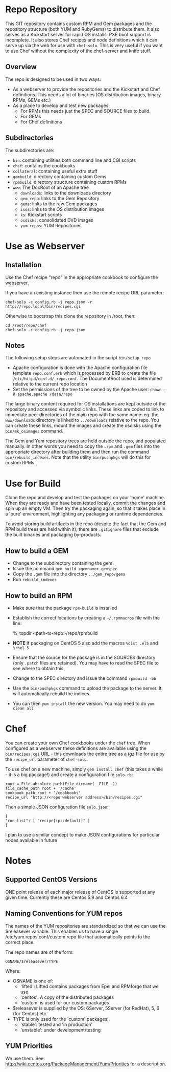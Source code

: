Repo Repository
===============

This GIT repository contains custom RPM and Gem packages and the repository structure
(both YUM and RubyGems) to distribute them. It also serves as a Kickstart server for
rapid OS installs. PXE boot support is incomplete.
It also stores Chef recipes and node definitions which it can serve up via the web
for use with `chef-solo`. This is very useful if you want to use Chef without the 
complexity of the chef-server and knife stuff.

Overview
--------

The repo is designed to be used in two ways:

* As a webserver to provide the repositories and the Kickstart and Chef definitions. This needs
a lot of binaries (OS distribution images, binary RPMs, GEMs etc.)
* As a place to develop and test new packages: 
    * For RPMs this needs just the SPEC and SOURCE files to build.
    * For GEMs
    * For Chef definitions

Subdirectories
--------------
The subdirectories are:

* `bin`: containing utilities both command line and CGI scripts
* `chef`: contains the cookbooks
* `collateral`: containing useful extra stuff
* `gembuild`: directory containing custom Gems
* `rpmbuild`: directory structure containing custom RPMs
* `www`: The DocRoot of an Apache tree
    * `downloads`: links to the downloads directory
    * `gem_repo`: links to the Gem Repository
    * `gems`: links to the raw Gem packages
    * `isos`: links to the OS distribution images
    * `ks`: Kickstart scripts
    * `osdisks`: consolidated DVD images
    * `yum_repos`: YUM Repositories

Use as Webserver
================

Installation
------------
Use the Chef recipe "repo" in the appropriate cookbook to configure the webserver.

If you have an existing instance then use the remote recipe URL parameter:

    chef-solo -c config.rb -j repo.json -r http://repo.local/bin/recipes.cgi

Otherwise to bootstrap this clone the repository in /root, then:

    cd /root/repo/chef
    chef-solo -c config.rb -j repo.json

Notes
-----

The following setup steps are automated in the script `bin/setup_repo`

* Apache configuration is done with the Apache configuration file template `repo.conf.erb` which
is processed by ERB to create the file `/etc/httpd/conf.d/_repo.conf`. The DocumentRoot used is 
determined relative to the current repo location
* Set the permissions of the tree to be owned by the Apache user: `chown -R apache.apache /data/repo`

The large binary content required for OS installations are kept outside of the repository and accessed
via symbolic links. These links are coded to link to immediate peer directories of the main repo with 
the same name: eg. the `www/downloads` directory is linked to `../downloads` relative to the repo.
You can create these links,  mount the images and create the osdisks using the `bin/mk_osimages` command.

The Gem and Yum repository trees are held outside the repo, and populated manually. In other words
you need to copy the `.rpm` and `.gem` files into the appropriate directory after building them and then
run the command `bin/rebuild_indexes`. Note that the utility `bin/pushpkgs` will do this for custom RPMs.

Use for Build
=============
Clone the repo and develop and test the packages on your 'home' machine. When they are ready and have been tested locally, commit the changes and spin up an empty VM. Then try the packaging again, so that it takes place in a 'pure' environment, highlighting any packaging or runtime dependencies.

To avoid storing build artifacts in the repo (despite the fact that the Gem and RPM build trees are held within it), there are `.gitignore` files that exclude the built binaries and packaging by-products.

How to build a GEM
------------------
* Change to the subdirectory containing the gem.
* Issue the command `gem build <gemname>.gemspec`
* Copy the `.gem` file into the directory `../gem_repo/gems`
* Run `rebuild_indexes`

How to build an RPM
-------------------

* Make sure that the package `rpm-build` is installed
* Establish the correct locations by creating a `~/.rpmmacros` file with the line:

    %_topdir &lt;path-to-repo&gt;/repo/rpmbuild

* __NOTE__ If packaging on CentOS 5 also add the macros `%dist .el5` and `%rhel 5`
* Ensure that the source for the package is in the SOURCES directory (only `.patch` files are retained). You may have to read the SPEC file to see where to obtain this.
* Change to the SPEC directory and issue the command `rpmbuild -bb`
* Use the `bin/pushpkgs` command to upload the package to the server. It will automatically rebuild the indices.
* You can then `yum install` the new version. You may need to do `yum clean all`

Chef
====
You can create your own Chef cookbooks under the `chef` tree. When configured as a webserver these definitions are available using the `bin/recipes.cgi` URL - this downloads the entire tree as a _tgz_ file for use by the `recipe_url` parameter of `chef-solo`.

To use chef on a new machine, simply `gem install chef` (this takes a while - it is a big package!) and create a configuration file `solo.rb`:

    root = File.absolute_path(File.dirname(__FILE__))
    file_cache_path root + '/cache'
    cookbook_path root + '/cookbooks'
    recipe_url "http://<repo webserver address>/bin/recipes.cgi"

Then a simple JSON configuration file `solo.json`:

    {
	"run_list": [ "recipe[ip::default]" ]
    }

I plan to use a similar concept to make JSON configurations for particular nodes available in future

Notes
=====

Supported CentOS Versions
-------------------------

ONE point release of each major release of CentOS is supported at any given time.
Currently these are Centos 5.9 and Centos 6.4

Naming Conventions for YUM repos
--------------------------------

The names of the YUM repositories are standardized so that we can use the $releasever variable.
This enables us to have a single /etc/yum.repos.conf/custom.repo file that automatically
points to the correct place.

The repo names are of the form:

    OSNAME/$releasever/TYPE

Where:

* OSNAME is one of:
    * 'lifted': Lifted contains packages from Epel and RPMforge that we use
    * 'centos': A copy of the distributed packages
    * 'custom' is used for our custom packages
* $releasever is supplied by the OS: 6Server, 5Server (for RedHat), 5, 6 (for Centos) etc.
* TYPE is only used for the 'custom' packages:
    * 'stable': tested and 'in production'
    * 'unstable': under development/testing

YUM Priorities
--------------
We use them. See: http://wiki.centos.org/PackageManagement/Yum/Priorities for a description.
